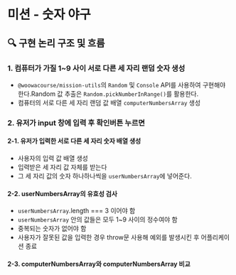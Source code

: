 # 미션 - 숫자 야구

## 🔍 구현 논리 구조 및 흐름

### 1. 컴퓨터가 가질 1~9 사이 서로 다른 세 자리 랜덤 숫자 생성

- `@woowacourse/mission-utils`의 `Random` 및 `Console` API를 사용하여 구현해야 한다.Random 값 추출은 `Random.pickNumberInRange()`를 활용한다.
- 컴퓨터의 서로 다른 세 자리 랜덤 값 배열 `computerNumbersArray` 생성

### 2. 유저가 input 창에 입력 후 확인버튼 누르면

#### 2-1. 유저가 입력한 서로 다른 세 자리 숫자 배열 생성

- 사용자의 입력 값 배열 생성
- 입력받은 세 자리 값 자체를 받는다
- 그 세 자리 값의 숫자 하나하나씩을 `userNumbersArray`에 넣어준다.

#### 2-2. userNumbersArray의 유효성 검사

- `userNumbersArray`.length === 3 이어야 함
- `userNumbersArray` 안의 값들은 모두 1~9 사이의 정수여야 함
- 중복되는 숫자가 없어야 함
- 사용자가 잘못된 값을 입력한 경우 throw문 사용해 예외를 발생시킨 후 어플리케이션 종료

#### 2-3. computerNumbersArray와 computerNumbersArray 비교

